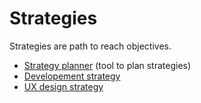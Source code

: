 # Strategies

Strategies are path to reach objectives.

* [Strategy planner](https://github.com/esteem8app/esteem8app.github.io/blob/master/docs/strategies/Strategy-planner.md) (tool to plan strategies)
* [Developement strategy](https://github.com/esteem8app/esteem8app.github.io/blob/master/docs/strategies/Developement-strategy.md)
* [UX design strategy](https://github.com/esteem8app/esteem8app.github.io/blob/master/docs/strategies/UX-design-strategy.md)
